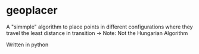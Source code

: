 # geoplacer

A "simmple" algorithm to place points in different configurations where they travel the least distance in transition
  -> Note: Not the Hungarian Algorithm 

Written in python 
